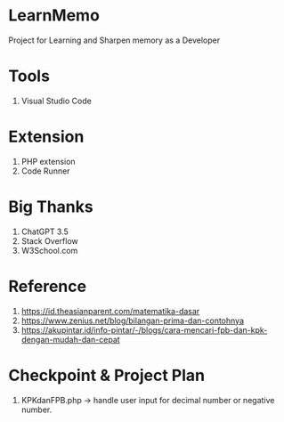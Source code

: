 # LearnMemo
Project for Learning and Sharpen memory as a Developer
# Tools
1. Visual Studio Code
# Extension
1. PHP extension
2. Code Runner
# Big Thanks
1. ChatGPT 3.5
2. Stack Overflow
3. W3School.com
# Reference
1. https://id.theasianparent.com/matematika-dasar
2. https://www.zenius.net/blog/bilangan-prima-dan-contohnya
3. https://akupintar.id/info-pintar/-/blogs/cara-mencari-fpb-dan-kpk-dengan-mudah-dan-cepat
# Checkpoint & Project Plan
1. KPKdanFPB.php -> handle user input for decimal number or negative number.